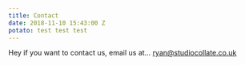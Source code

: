 ```yaml
---
title: Contact
date: 2018-11-10 15:43:00 Z
potato: test test test
---
```


Hey if you want to contact us, email us at... [ryan@studiocollate.co.uk](mailto:ryan@studiocollate.co.uk)